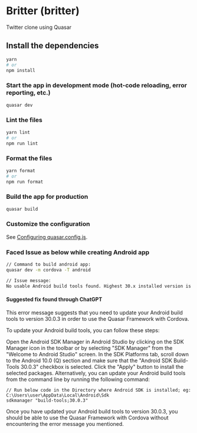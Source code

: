 # Britter (britter)

Twitter clone using Quasar

## Install the dependencies

```bash
yarn
# or
npm install
```

### Start the app in development mode (hot-code reloading, error reporting, etc.)

```bash
quasar dev
```

### Lint the files

```bash
yarn lint
# or
npm run lint
```

### Format the files

```bash
yarn format
# or
npm run format
```

### Build the app for production

```bash
quasar build
```

### Customize the configuration

See [Configuring quasar.config.js](https://v2.quasar.dev/quasar-cli-vite/quasar-config-js).

### Faced Issue as below while creating Android app

```bash
// Command to build android app:
quasar dev -m cordova -T android

// Issue message:
No usable Android build tools found. Highest 30.x installed version is 30.0.2; Recommended version is 30.0.3. - cordova, quasar
```

#### Suggested fix found through ChatGPT

This error message suggests that you need to update your Android build tools to version 30.0.3 in order to use the Quasar Framework with Cordova.

To update your Android build tools, you can follow these steps:

Open the Android SDK Manager in Android Studio by clicking on the SDK Manager icon in the toolbar or by selecting "SDK Manager" from the "Welcome to Android Studio" screen.
In the SDK Platforms tab, scroll down to the Android 10.0 (Q) section and make sure that the "Android SDK Build-Tools 30.0.3" checkbox is selected.
Click the "Apply" button to install the selected packages.
Alternatively, you can update your Android build tools from the command line by running the following command:

```
// Run below code in the Directory where Android SDK is installed; eg: C:\Users\user\AppData\Local\Android\Sdk
sdkmanager "build-tools;30.0.3"
```

Once you have updated your Android build tools to version 30.0.3, you should be able to use the Quasar Framework with Cordova without encountering the error message you mentioned.
